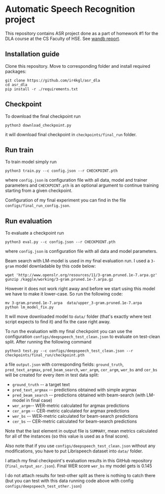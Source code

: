 # Automatic Speech Recognition project

This repository contains ASR project done as a part of homework #1 for the DLA course at the CS Faculty of HSE. See [wandb report](https://wandb.ai/crimsonsparrow048/asr_project/reports/ASR-DLA-report--Vmlldzo2NTg2NzQw?accessToken=pd3dblext9ymignqvn2c53tni4rmlfivxct1y7812yper2ecnjou0iamx1nlx97j). 

## Installation guide

Clone this repository. Move to corresponding folder and install required packages:

```shell
git clone https://github.com/ir4kgl/asr_dla
cd asr_dla
pip install -r ./requirements.txt
```

## Checkpoint

To download the final checkpoint run 

```shell
python3 download_checkpoint.py
```

it will download final checkpoint in `checkpoints/final_run` folder.

## Run train

To train model simply run

```shell
python3 train.py --c config.json --r CHECKPOINT.pth
```

where `config.json` is configuration file with all data, model and trainer parameters and `CHECKPOINT.pth` is an optional argument to continue training starting from a given checkpoint. 

Configuration of my final experiment you can find in the file `configs/final_run_config.json`.


## Run evaluation

To evaluate a checkpoint run 

```shell
python3 eval.py --c config.json --r CHECKPOINT.pth
```

where `config.json` is configuration file with all data and model parameters.

Beam search with LM-model is used in my final evaluation run.  I used a `3-gram` model downladable by this code below:

```shell
wget 'http://www.openslr.org/resources/11/3-gram.pruned.1e-7.arpa.gz'
gunzip /kaggle/working/3-gram.pruned.1e-7.arpa.gz
```

However it does not work right away and before we start using this model we have to make it lower-case. So run the following code:

```shell
mv 3-gram.pruned.1e-7.arpa  data/upper_3-gram.pruned.1e-7.arpa
python lm_model_fix.py
```

It will move downloaded model to `data/` folder (that's exactly where test script expects to find it) and fix the case right away.


To run the evaluation with my final checkpoint you can use the configuration `configs/deepspeech_test_clean.json` to evaluate on test-clean split. After running the following command

```shell
python3 test.py --c configs/deepspeech_test_clean.json --r checkpoints/final_run/checkpoint.pth 
```

a file `output.json` with corresponding fields: `ground_truth`, `pred_text_argmax`, `pred_beam_search`, `wer_argm`, `cer_argm`, `wer_bs` and `cer_bs` will be created for every item in test data split:

*  `ground_truth` -- a target text  
 * `pred_text_argmax` -- predictions obtained with simple argmax
 * `pred_beam_search` -- predictions obtained with beam-search (with LM-model in final case)
 * `wer_argm`-- WER-metric calculated for argmax predictions
 * `cer_argm` --  CER-metric calculated for argmax predictions
 * `wer_bs` -- WER-metric calculated for beam-search predictions
 * `cer_bs` -- CER-metric calculated for beam-search predictions


Note that the last element in output file is `SUMMARY`, mean metrics calculated for all of the instances (so this value is used as a final score).

Also note that if you use `configs/deepspeech_test_clean.json` without any modifications, you have to put Librispeech dataset into `data/` folder.


I attach my final checkpoint's evaluation results in this GitHub repository (`final_output_asr.json`). Final WER score `wer_bs` my model gets is 0.145

I do not attach results for test-other split as there is nothing to catch there (but you can test with this data running code above with config `configs/deepspeech_test_other.json`)


